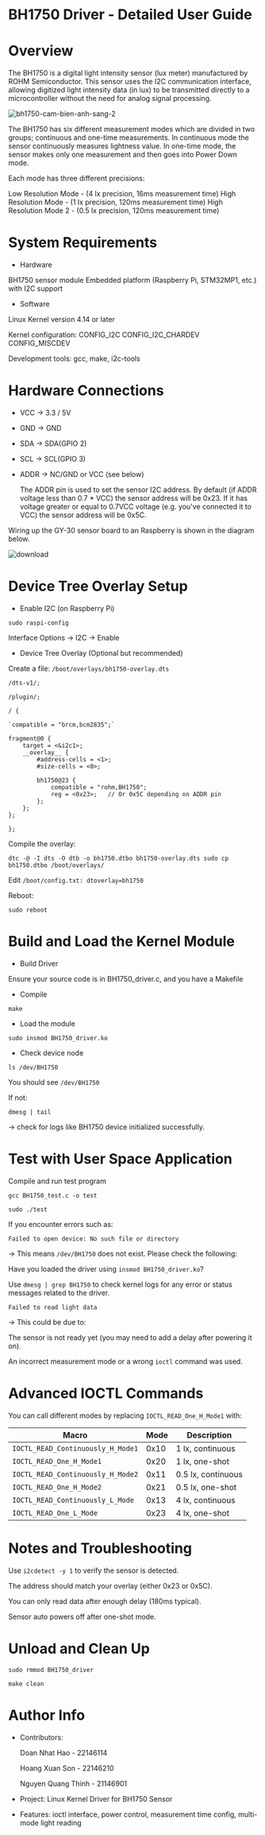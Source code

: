 # BH1750 Driver - Detailed User Guide
# Overview
The BH1750 is a digital light intensity sensor (lux meter) manufactured by ROHM Semiconductor. This sensor uses the I2C communication interface, allowing digitized light intensity data (in lux) to be transmitted directly to a microcontroller without the need for analog signal processing.

![bh1750-cam-bien-anh-sang-2](https://github.com/user-attachments/assets/16278d51-56c3-4bba-b05f-62de6c39addd)

The BH1750 has six different measurement modes which are divided in two groups; continuous and one-time measurements. In continuous mode the sensor continuously measures lightness value. In one-time mode, the sensor makes only one measurement and then goes into Power Down mode.

Each mode has three different precisions:

Low Resolution Mode - (4 lx precision, 16ms measurement time)
High Resolution Mode - (1 lx precision, 120ms measurement time)
High Resolution Mode 2 - (0.5 lx precision, 120ms measurement time)
# System Requirements
- Hardware

BH1750 sensor module
Embedded platform (Raspberry Pi, STM32MP1, etc.) with I2C support

- Software

Linux Kernel version 4.14 or later

Kernel configuration:
CONFIG_I2C
CONFIG_I2C_CHARDEV
CONFIG_MISCDEV

Development tools: gcc, make, i2c-tools
# Hardware Connections
- VCC -> 3.3 / 5V
- GND -> GND
- SDA -> SDA(GPIO 2)
- SCL -> SCL(GPIO 3)
- ADDR -> NC/GND or VCC (see below)

  The ADDR pin is used to set the sensor I2C address. By default (if ADDR voltage less than 0.7 * VCC) the sensor address will be 0x23. If it has voltage greater or equal to 0.7VCC voltage (e.g. you've connected it to VCC) the sensor address will be 0x5C.

Wiring up the GY-30 sensor board to an Raspberry is shown in the diagram below.
  
![download](https://github.com/user-attachments/assets/eafc8cf5-94fb-454d-a4bb-8983395b6595)

# Device Tree Overlay Setup
- Enable I2C (on Raspberry Pi)

`sudo raspi-config`

Interface Options → I2C → Enable
- Device Tree Overlay (Optional but recommended)

Create a file: `/boot/overlays/bh1750-overlay.dts`

`/dts-v1/;`

`/plugin/;`

`/ { `

    `compatible = "brcm,bcm2835";`

    fragment@0 {
        target = <&i2c1>;
        __overlay__ {
            #address-cells = <1>;
            #size-cells = <0>;

            bh1750@23 {
                compatible = "rohm,BH1750";
                reg = <0x23>;   // Or 0x5C depending on ADDR pin
            };
        };
    };
`};`

Compile the overlay:

`dtc -@ -I dts -O dtb -o bh1750.dtbo bh1750-overlay.dts
sudo cp bh1750.dtbo /boot/overlays/`

Edit `/boot/config.txt:
dtoverlay=bh1750`

Reboot:

`sudo reboot`

# Build and Load the Kernel Module
- Build Driver

Ensure your source code is in BH1750_driver.c, and you have a Makefile

- Compile

`make`
- Load the module

`sudo insmod BH1750_driver.ko`

- Check device node
  
`ls /dev/BH1750`

You should see `/dev/BH1750`

If not:

`dmesg | tail`

→ check for logs like BH1750 device initialized successfully.

# Test with User Space Application

Compile and run test program

`gcc BH1750_test.c -o test`

`sudo ./test`

If you encounter errors such as:

`Failed to open device: No such file or directory`

→ This means `/dev/BH1750` does not exist. Please check the following:

Have you loaded the driver using `insmod BH1750_driver.ko`?

Use `dmesg | grep BH1750` to check kernel logs for any error or status messages related to the driver.

`Failed to read light data`

→ This could be due to:

The sensor is not ready yet (you may need to add a delay after powering it on).

An incorrect measurement mode or a wrong `ioctl` command was used.

# Advanced IOCTL Commands
You can call different modes by replacing `IOCTL_READ_One_H_Mode1` with:

| Macro                             | Mode | Description        |
| --------------------------------- | ---- | ------------------ |
| `IOCTL_READ_Continuously_H_Mode1` | 0x10 | 1 lx, continuous   |
| `IOCTL_READ_One_H_Mode1`          | 0x20 | 1 lx, one-shot     |
| `IOCTL_READ_Continuously_H_Mode2` | 0x11 | 0.5 lx, continuous |
| `IOCTL_READ_One_H_Mode2`          | 0x21 | 0.5 lx, one-shot   |
| `IOCTL_READ_Continuously_L_Mode`  | 0x13 | 4 lx, continuous   |
| `IOCTL_READ_One_L_Mode`           | 0x23 | 4 lx, one-shot     |

# Notes and Troubleshooting
Use `i2cdetect -y 1` to verify the sensor is detected.

The address should match your overlay (either 0x23 or 0x5C).

You can only read data after enough delay (180ms typical).

Sensor auto powers off after one-shot mode.

# Unload and Clean Up
`sudo rmmod BH1750_driver`

`make clean`
# Author Info
- Contributors:

  Doan Nhat Hao - 22146114

  Hoang Xuan Son - 22146210

  Nguyen Quang Thinh - 21146901

- Project: Linux Kernel Driver for BH1750 Sensor

- Features: ioctl interface, power control, measurement time config, multi-mode light reading






